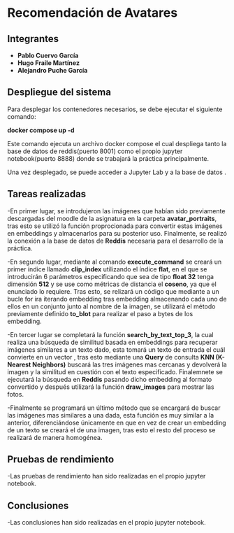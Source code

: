 # Recomendación de Avatares

## Integrantes
- **Pablo Cuervo García**
- **Hugo Fraile Martínez**
- **Alejandro Puche García**

## Despliegue del sistema

Para desplegar los contenedores necesarios, se debe ejecutar el siguiente comando:

**docker compose up -d**

Este comando ejecuta un archivo docker compose el cual despliega tanto la base de datos de reddis(puerto 8001) como el propio jupyter notebook(puerto 8888) donde se trabajará la práctica principalmente.

Una vez desplegado, se puede acceder a Jupyter Lab y a la base de datos .

## Tareas realizadas

-En primer lugar, se introdujeron las imágenes que habían sido previamente descargadas del moodle de la asignatura en la carpeta **avatar_portraits**, tras esto se utilizó la función proprocionada para convertir estas imágenes en embeddings y almacenarlos para su posterior uso. Finalmente, se realizó la conexión a la base de datos de **Reddis** necesaria para el desarrollo de la práctica.

-En segundo lugar, mediante al comando **execute_command** se creará un primer índice llamado **clip_index** utilizando el índice **flat**, en el que se introducirán 6 parámetros especificando que sea de tipo **float 32** tenga dimensión **512** y se use como métricas de distancia el **coseno**, ya que el enunciado lo requiere. Tras esto, se relizará un código que mediante a un bucle for ira iterando embedding tras embedding almacenando cada uno de ellos en un conjunto junto al nombre de la imagen, se utilizará el método previamente definido **to_blot** para realizar el paso a bytes de los embedding.

-En tercer lugar se completará la función **search_by_text_top_3**, la cual realiza una búsqueda de similitud basada en embeddings para recuperar imágenes similares a un texto dado, esta tomará un texto de entrada el cuál convierte en un vector , tras esto mediante una **Query** de consulta **KNN (K-Nearest Neighbors)** buscará las tres imágenes mas cercanas y devolverá la imagen y la similitud en cuestión con el texto especificado. Finalemnete se ejecutará la búsqueda en **Reddis** pasando dicho embedding al formato convertido y después utilizará la función **draw_images** para mostrar las fotos.

-Finalmente se programará un último método que se encargará de buscar las imágenes mas similares a una dada, esta función es muy similar a la anterior, diferenciándose únicamente en que en vez de crear un embedding de un texto se creará el de una imagen, tras esto el resto del proceso se realizará de manera homogénea.

## Pruebas de rendimiento

-Las pruebas de rendimiento han sido realizadas en el propio jupyter notebook.

## Conclusiones

-Las conclusiones han sido realizadas en el propio jupyter notebook.
